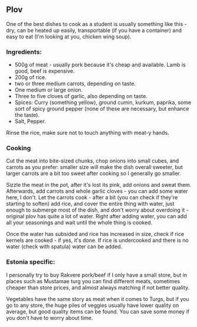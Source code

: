## Plov

One of the best dishes to cook as a student is usually something like this - dry, can be heated up
easily, transportable (if you have a container) and easy to eat (I'm looking at you, chicken wing soup).

### Ingredients:
* 500g of meat - usually pork because it's cheap and available. Lamb is good, beef is expensive.
* 200g of rice.
* two or three medium carrots, depending on taste.
* One medium or large onion.
* Three to five cloves of garlic, also depending on taste.
* Spices: Curry (something yellow), ground cumin, kurkum, paprika,
some sort of spicy ground pepper (none of these are necessary, but enhance the taste).
* Salt, Pepper.

Rinse the rice, make sure not to touch anything with meat-y hands.

### Cooking
Cut the meat into bite-sized chunks, chop onions into small cubes, and carrots as you prefer:
smaller size will make the dish overall sweeter, but larger carrots are a bit too sweet after cooking
so I generally go smaller.

Sizzle the meat in the pot, after it's lost its pink, add onions and sweat them.
Afterwards, add carrots and whole garlic cloves - you can add some water here, I don't.
Let the carrots cook - after a bit (you can check if they're starting to soften) add rice, and 
cover the entire thing with water, just enough to submerge most of the dish, and don't worry
about overdoing it - original plov has quite a lot of water.
Right after adding water, you can add all your seasonings and wait until the whole thing is cooked.

Once the water has subsided and rice has increased in size, check if rice kernels are cooked - if yes,
it's done. If rice is undercooked and there is no water (check with spatula) water can be added.

### Estonia specific:
I personally try to buy Rakvere pork/beef if I only have a small store, but in places such as Mustamae
turg you can find different meats, sometimes cheaper than store prices, and almost always matching if
not better quality.

Vegetables have the same story as meat when it comes to Turgs, but if you go to any store, the huge
piles of veggies usually have lower quality on average, but good quality items can be found.
You can save some money if you don't have to worry about time. 
